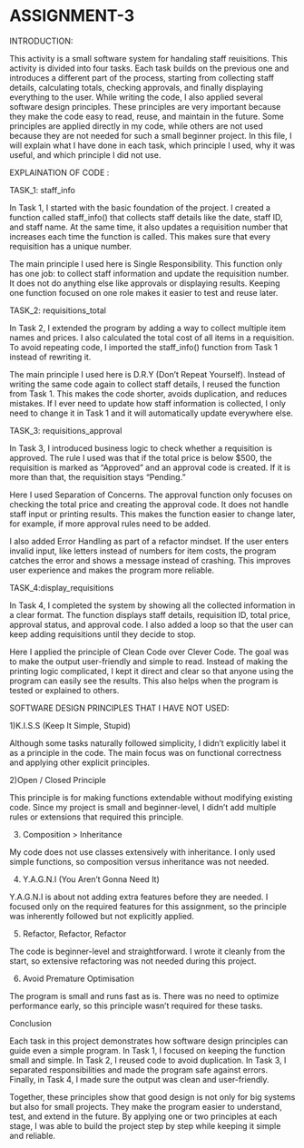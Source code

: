 # ASSIGNMENT-3  

 INTRODUCTION:
 
This activity is a small software system for handaling staff reuisitions. This activity is divided into four tasks. Each task builds on the previous one and introduces a different part of the process, starting from collecting staff details, calculating totals, checking approvals, and finally displaying everything to the user. While writing the code, I also applied several software design principles. These principles are very important because they make the code easy to read, reuse, and maintain in the future. Some principles are applied directly in my code, while others are not used because they are not needed for such a small beginner project. In this file, I will explain what I have done in each task, which principle I used, why it was useful, and which principle I did not use.


EXPLAINATION OF CODE :

TASK_1: staff_info

In Task 1, I started with the basic foundation of the project. I created a function called staff_info() that collects staff details like the date, staff ID, and staff name. At the same time, it also updates a requisition number that increases each time the function is called. This makes sure that every requisition has a unique number.

The main principle I used here is Single Responsibility. This function only has one job: to collect staff information and update the requisition number. It does not do anything else like approvals or displaying results. Keeping one function focused on one role makes it easier to test and reuse later.

TASK_2: requisitions_total

In Task 2, I extended the program by adding a way to collect multiple item names and prices. I also calculated the total cost of all items in a requisition. To avoid repeating code, I imported the staff_info() function from Task 1 instead of rewriting it.

The main principle I used here is D.R.Y (Don’t Repeat Yourself). Instead of writing the same code again to collect staff details, I reused the function from Task 1. This makes the code shorter, avoids duplication, and reduces mistakes. If I ever need to update how staff information is collected, I only need to change it in Task 1 and it will automatically update everywhere else.


TASK_3: requisitions_approval

In Task 3, I introduced business logic to check whether a requisition is approved. The rule I used was that if the total price is below $500, the requisition is marked as “Approved” and an approval code is created. If it is more than that, the requisition stays “Pending.”

Here I used Separation of Concerns. The approval function only focuses on checking the total price and creating the approval code. It does not handle staff input or printing results. This makes the function easier to change later, for example, if more approval rules need to be added.

I also added Error Handling as part of a refactor mindset. If the user enters invalid input, like letters instead of numbers for item costs, the program catches the error and shows a message instead of crashing. This improves user experience and makes the program more reliable.


TASK_4:display_requisitions

In Task 4, I completed the system by showing all the collected information in a clear format. The function displays staff details, requisition ID, total price, approval status, and approval code. I also added a loop so that the user can keep adding requisitions until they decide to stop.

Here I applied the principle of Clean Code over Clever Code. The goal was to make the output user-friendly and simple to read. Instead of making the printing logic complicated, I kept it direct and clear so that anyone using the program can easily see the results. This also helps when the program is tested or explained to others.


SOFTWARE DESIGN PRINCIPLES THAT I HAVE NOT USED:

1)K.I.S.S (Keep It Simple, Stupid)

Although some tasks naturally followed simplicity, I didn’t explicitly label it as a principle in the code. The main focus was on functional correctness and applying other explicit principles.

2)Open / Closed Principle

This principle is for making functions extendable without modifying existing code. Since my project is small and beginner-level, I didn’t add multiple rules or extensions that required this principle.

3) Composition > Inheritance

My code does not use classes extensively with inheritance. I only used simple functions, so composition versus inheritance was not needed.

4) Y.A.G.N.I (You Aren’t Gonna Need It)

Y.A.G.N.I is about not adding extra features before they are needed. I focused only on the required features for this assignment, so the principle was inherently followed but not explicitly applied.

5) Refactor, Refactor, Refactor

The code is beginner-level and straightforward. I wrote it cleanly from the start, so extensive refactoring was not needed during this project.

6) Avoid Premature Optimisation

The program is small and runs fast as is. There was no need to optimize performance early, so this principle wasn’t required for these tasks.


Conclusion

Each task in this project demonstrates how software design principles can guide even a simple program. In Task 1, I focused on keeping the function small and simple. In Task 2, I reused code to avoid duplication. In Task 3, I separated responsibilities and made the program safe against errors. Finally, in Task 4, I made sure the output was clean and user-friendly.

Together, these principles show that good design is not only for big systems but also for small projects. They make the program easier to understand, test, and extend in the future. By applying one or two principles at each stage, I was able to build the project step by step while keeping it simple and reliable.
